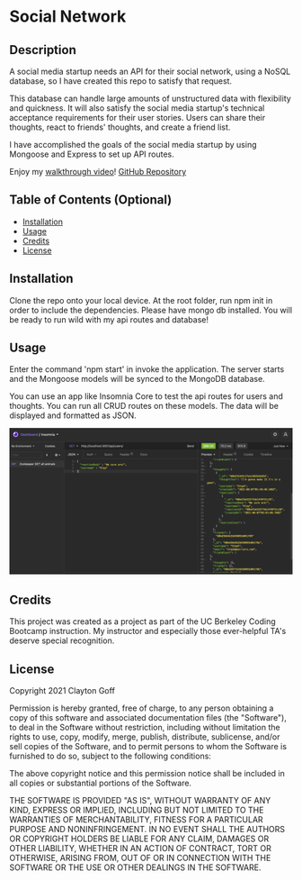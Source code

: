 # Social Network

## Description 

A social media startup needs an API for their social network, using a NoSQL database, so I have created this repo to satisfy that request. 

This database can handle large amounts of unstructured data with flexibility and quickness. It will also satisfy the social media startup's technical acceptance requirements for their user stories. Users can share their thoughts, react to friends' thoughts, and create a friend list.

I have accomplished the goals of the social media startup by using Mongoose and Express to set up API routes. 

Enjoy my [walkthrough video](https://drive.google.com/file/d/1f4xKnCScuw5jeDAgzsxFbyQFPVb64ikt/view)!
[GitHub Repository](https://github.com/Clayto30/social-network)

## Table of Contents (Optional)

* [Installation](#installation)
* [Usage](#usage)
* [Credits](#credits)
* [License](#license)


## Installation

Clone the repo onto your local device. At the root folder, run npm init in order to include the dependencies. Please have mongo db installed. You will be ready to run wild with my api routes and database!

## Usage 

Enter the command 'npm start' in invoke the application. The server starts and the Mongoose models will be synced to the MongoDB database.

You can use an app like Insomnia Core to test the api routes for users and thoughts. You can run all CRUD routes on these models. The data will be displayed and formatted as JSON. 

![alt text](public/assets/images/screenshot.jpg)

## Credits

This project was created as a project as part of the UC Berkeley Coding Bootcamp instruction. My instructor and especially those ever-helpful TA's deserve special recognition.

## License

Copyright 2021 Clayton Goff

Permission is hereby granted, free of charge, to any person obtaining a copy of this software and associated documentation files (the "Software"), to deal in the Software without restriction, including without limitation the rights to use, copy, modify, merge, publish, distribute, sublicense, and/or sell copies of the Software, and to permit persons to whom the Software is furnished to do so, subject to the following conditions:

The above copyright notice and this permission notice shall be included in all copies or substantial portions of the Software.

THE SOFTWARE IS PROVIDED "AS IS", WITHOUT WARRANTY OF ANY KIND, EXPRESS OR IMPLIED, INCLUDING BUT NOT LIMITED TO THE WARRANTIES OF MERCHANTABILITY, FITNESS FOR A PARTICULAR PURPOSE AND NONINFRINGEMENT. IN NO EVENT SHALL THE AUTHORS OR COPYRIGHT HOLDERS BE LIABLE FOR ANY CLAIM, DAMAGES OR OTHER LIABILITY, WHETHER IN AN ACTION OF CONTRACT, TORT OR OTHERWISE, ARISING FROM, OUT OF OR IN CONNECTION WITH THE SOFTWARE OR THE USE OR OTHER DEALINGS IN THE SOFTWARE.